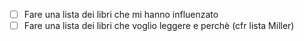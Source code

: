 - [ ] Fare una lista dei libri che mi hanno influenzato
- [ ] Fare una lista dei libri che voglio leggere e perchè (cfr lista Miller)